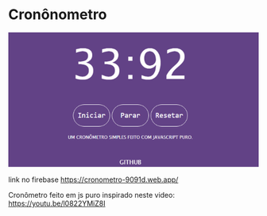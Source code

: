 # Cronônometro

![](gifcronometro.gif)

link no firebase https://cronometro-9091d.web.app/

Cronômetro feito em js puro inspirado neste video: https://youtu.be/l0822YMiZ8I
